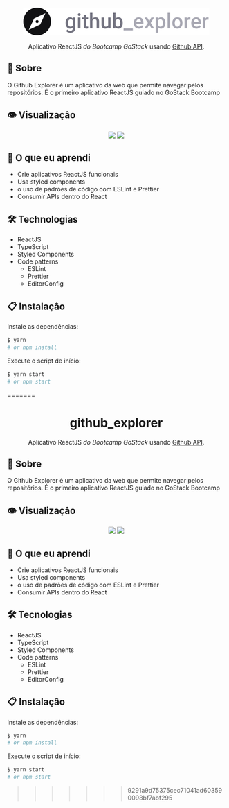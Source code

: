 
<p align="center">
  <img src="./src/assets/logo.svg"  alt="github_explorer"/>

  <p align="center">Aplicativo ReactJS <i> do Bootcamp GoStack </i> usando <a href="api.github.com">Github API</a>.</p>
</p>

<h2 id="about">🤔 Sobre</h2>

O Github Explorer é um aplicativo da web que permite navegar pelos repositórios. É o primeiro aplicativo ReactJS guiado no GoStack Bootcamp

<h2 id="preview">👁️ Visualizaçâo</h2>

<p align="center">
  <img height="200" src="https://i.imgur.com/Y99MhjK.png)">
  <img height="200" src="https://i.imgur.com/kajxPMt.png">
</p>


<h2 id="learning">🧠 O que eu aprendi</h2>

- Crie aplicativos ReactJS funcionais
- Usa styled components
- o uso  de padrões de código com ESLint e Prettier
- Consumir APIs dentro do React

<h2 id="techs">🛠️ Technologias</h2>

 - ReactJS
 - TypeScript
 - Styled Components
 - Code patterns
    - ESLint
    - Prettier
    - EditorConfig

<h2 id="usage">📋 Instalaçâo</h2>

Instale as dependências:
```bash
$ yarn
# or npm install
```
Execute o script de início:
```bash
$ yarn start
# or npm start
```

=======
<h1 align="center">github_explorer</h1>

  <p align="center">Aplicativo ReactJS <i> do Bootcamp GoStack </i> usando <a href="api.github.com">Github API</a>.</p>


<h2 id="about">🤔 Sobre</h2>

O Github Explorer é um aplicativo da web que permite navegar pelos repositórios. É o primeiro aplicativo ReactJS guiado no GoStack Bootcamp

<h2 id="preview">👁️ Visualizaçâo</h2>

<p align="center">
  <img height="200" src="https://i.imgur.com/Y99MhjK.png)">
  <img height="200" src="https://i.imgur.com/kajxPMt.png">
</p>


<h2 id="learning">🧠 O que eu aprendi</h2>

- Crie aplicativos ReactJS funcionais
- Usa styled components
- o uso  de padrões de código com ESLint e Prettier
- Consumir APIs dentro do React

<h2 id="techs">🛠️ Tecnologias</h2>

 - ReactJS
 - TypeScript
 - Styled Components
 - Code patterns
    - ESLint
    - Prettier
    - EditorConfig

<h2 id="usage">📋 Instalaçâo</h2>

Instale as dependências:
```bash
$ yarn
# or npm install
```
Execute o script de início:
```bash
$ yarn start
# or npm start
```

>>>>>>> 9291a9d75375cec71041ad603590098bf7abf295

